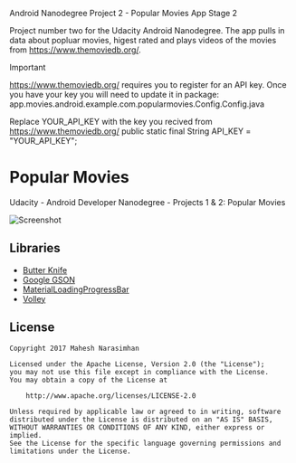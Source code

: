 Android Nanodegree Project 2 - Popular Movies App Stage 2

Project number two for the Udacity Android Nanodegree. The app pulls in data about popluar movies, higest rated and plays videos of the movies from https://www.themoviedb.org/.

Important

https://www.themoviedb.org/ requires you to register for an API key. Once you have your key you will need to update it in package: app.movies.android.example.com.popularmovies.Config.Config.java

Replace YOUR_API_KEY with the key you recived from https://www.themoviedb.org/ public static final String API_KEY = "YOUR_API_KEY";


# Popular Movies

Udacity - Android Developer Nanodegree - Projects 1 & 2: Popular Movies

![Screenshot]({{site.baseurl}}/Screenshot_1489164611.png)

## Libraries

* [Butter Knife](https://github.com/JakeWharton/butterknife)
* [Google GSON](https://github.com/google/gson)
* [MaterialLoadingProgressBar](https://github.com/lsjwzh/MaterialLoadingProgressBar)
* [Volley](http://developer.android.com/training/volley/index.html)


## License

    Copyright 2017 Mahesh Narasimhan 

    Licensed under the Apache License, Version 2.0 (the "License");
    you may not use this file except in compliance with the License.
    You may obtain a copy of the License at

        http://www.apache.org/licenses/LICENSE-2.0

    Unless required by applicable law or agreed to in writing, software
    distributed under the License is distributed on an "AS IS" BASIS,
    WITHOUT WARRANTIES OR CONDITIONS OF ANY KIND, either express or implied.
    See the License for the specific language governing permissions and
    limitations under the License.
